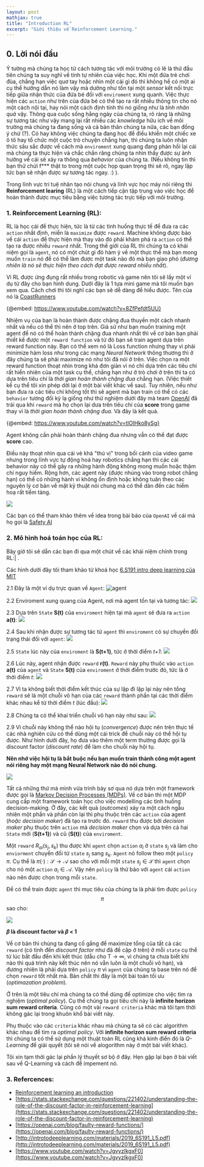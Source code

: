 ```yaml
---
layout: post
mathjax: true
title: "Introduction RL"
excerpt: "Giới thiệu về Reinforcement Learning."
---
```

## 0. Lời nói đầu
Ý tường mà chúng ta học từ cách tương tác với môi trường có lẽ là thứ đầu tiên chúng ta suy nghĩ về tính tự nhiên của việc học. Khi một đứa trẻ chơi đùa, chẳng hạn việc quơ tay hoặc nhìn một cái gì đó thì không hề có một ai cụ thể hướng dẫn nó làm vậy mà dường như tồn tại một *sensor* kết nối trực tiếp giữa nhận thức của đứa bé đối với `enviroment` xung quanh. Việc thực hiện các `action` như trên của đứa bé có thể tạo ra rất nhiều thông tin cho nó một cách nội tại, hay nói một cách định tính thì nó giống như là *tính nhân quả* vậy. Thông qua cuộc sống hằng ngày của chúng ta, rõ ràng là những sự tương tác như vậy mang lại rất nhiều các *knowledge* hữu ích về môi trường mà chúng ta đang sống và cả bản thân chúng ta nữa, các bạn đồng ý chứ (?). Có hay không việc chúng ta đang học để điều khiển một chiếc xe ô tô hay tổ chức một cuộc trò chuyện chẳng hạn, thì chúng ta luôn nhận thức sâu sắc được về cách mà `enviroment` xung quang đang phản hồi lại cái mà chúng ta thực hiện và chắc chắn răng chúng ta nhìn thấy được sự ảnh hưởng về cái sẽ xảy ra thông qua *behavior* của chúng ta. (Nếu không tin thì bạn thử chửi f*** thật to trong một cuộc họp quan trọng thì sẽ rõ, ngay lập tức bạn sẽ nhận được sự tương tác ngay. :) ). 

Trong lĩnh vực trí tuệ nhân tạo nói chung và lĩnh vực học máy nói riêng thì **Reinforcement learing** (RL) là một cách tiếp cận tập trung vào việc học để hoàn thành được mục tiêu bằng việc tương tác trực tiếp với môi trường.

### 1. Reinforcement Learning (RL):
RL là học cái để thực hiện, tức là từ các tình huống thực tế để đưa ra các `action` nhất định, miễn là `maximize` được `reward`. Machine không được bảo về cái `action`  để thực hiện mà thay vào đó phải khám phá ra `action` có thể tạo ra được nhiều `reward` nhất. Trong thế giới của RL thì chúng ta có khái niệm gọi là `agent`, nó có một chút gì đó hàm ý về một thực thể mà bạn mong muốn `train` nó để có thể làm được một task nào đó mà bạn giao phó (*đương nhiên là nó sẽ thực hiện theo cách đạt được reward nhiều nhất*).

Vì RL được ứng đụng rất nhiều trong robotic và game nên tôi sẽ lấy một ví dụ từ đây cho bạn hình dung. Dưới đây là 1 tựa mini game mà tôi muốn bạn xem qua. Cách chơi thì tôi nghĩ các bạn sẽ dễ dàng để hiểu được. Tên của nó là [CoastRunners](https://www.kongregate.com/games/longanimals/coast-runners)

{@embed: https://www.youtube.com/watch?v=8ZfPefdt5UU}

Nhiệm vụ của bạn là hoàn thành được chặng đua thuyền một cách nhanh nhất và nếu có thể thì nên  ở top trên. Giả sử như bạn muốn training một agent để nó có thể hoàn thành chặng đua nhanh nhất thì về cơ bản bạn phải thiết kế được một `reward function` và từ đó bạn sẽ train agent dựa trên reward function này. Bạn có thể xem nó là Loss function nhưng thay vì phải minimize hàm loss như trong các mạng *Neural Network* thông thương thì ở đây chúng ta sẽ phải maximize nó như tôi đã nói ở trên. Việc chọn ra một reward function thoạt nhìn trong khá đơn giản vì nó chỉ dựa trên các tiêu chí rất hiển nhiên của một task cụ thể, chẳng hạn như ở trò chơi ở trên thì ta có dựa trên tiêu chí là *thời gian hoàn thành chặng đua* chẳng hạn. (Việc thiết kế cụ thể tôi xin phép dời lại ở một bài viết khác về sau). Tuy nhiên, nếu như bạn đưa ra các tiêu chí không tốt thì sẽ agent mà bạn train có thể có các `behavior` tương đối kỳ lạ giống như thử nghiệm dưới đây mà team [OpenAI](https://openai.com) đã trải qua khi `reward` mà họ chọn lại dưa trên tiêu chí của **score** trong game thay vì là *thời gian hoàn thành chặng đua*. Và đây là kết quả.

{@embed: https://www.youtube.com/watch?v=tlOIHko8ySg}


Agent không cần phải hoàn thành chặng đua nhưng vẫn có thể đạt được **score** cao.

Điều này thoạt nhìn qua cái vẻ khá "thú vị" trong bối cảnh của video game nhưng trong lĩnh vực tự động hoá hay robotics chẳng hạn thì các cái behavior này có thể gây ra những hành động không mong muốn hoặc thậm chí nguy hiểm. Rộng hơn, các agent này (được nhúng vào trong robot chẳng hạn) có thể có những hành vi không ổn định hoặc không tuân theo các nguyên lý cơ bản về mặt kỹ thuật nói chung mà có thể dãn đến các hiểm hoạ rất tiềm tàng.

![](https://images.viblo.asia/d33ee5bc-09f7-44f9-99b8-f2555bc34b44.jpg)

Các bạn có thể tham khảo thêm về idea trong bài báo của `OpenAI` về cái mà họ gọi là [Safety AI](https://openai.com/blog/concrete-ai-safety-problems/)

### 2. Mô hình hoá toán học của RL:
Bây giờ tôi sẽ dẫn các bạn đi qua một chút về các khái niệm chính trong RL:| .

Các hình dưới đây tôi tham khảo từ khoá học [6.S191 intro deep learning của MIT](http://introtodeeplearning.com/materials/2019_6S191_L5.pdf)

2.1 Đây là một ví dụ trực quan về `Agent`:
![agent](https://images.viblo.asia/9cdfa465-8cad-4539-8094-fee4f75cd1ce.png)

2.2 Enviroment xung quang của Agent, nơi mà agent tồn tại và tương tác:
![](https://images.viblo.asia/69939c2d-76b4-4cdb-a013-34fb60ba2e6a.png)

2.3 Dựa trên `State` __S(t)__ của `enviroment` hiện tại mà `agent` sẽ đưa ra `action` __a(t)__:
![](https://images.viblo.asia/71bfd2c4-eb00-4e32-aa6b-5ae36e809445.png)

2.4 Sau khi nhận được sự tương tác từ `agent` thì `enviroment` có sự chuyển đổi trạng thái đối với `agent`:
![](https://images.viblo.asia/eb5484e4-a0d8-4ebb-90b9-722f4819157a.png)

2.5 `State` lúc này của `enviroment` là __S(t+1)__, tức ở thời điểm *t+1*:
![](https://images.viblo.asia/94583f98-f29d-4042-967c-c9d5f1df48e5.png)

2.6 Lúc này, agent nhận được `reward` __r(t)__. `Reward` này phụ thuộc vào `action` __a(t)__ của `agent` và `State` __S(t)__ của `enviroment` ở thời điểm trước đó, tức là ở thời điểm *t*:
![](https://images.viblo.asia/13485864-1b7f-459f-910d-d12143d28aa4.png)

2.7 Vì ta không biết thời điểm kết thúc của sự lặp đi lặp lại này nên tổng `reward` sẽ là một chuỗi vô hạn của các `reward` thành phần tại các thời điểm khác nhau kể từ thời điểm _t_ (lúc đầu):
![](https://images.viblo.asia/1e640ee0-2b03-42df-9db0-354d2b859820.png)

2.8 Chúng ta có thể khai triển chuỗi vô hạn này như sau:
![](https://images.viblo.asia/6d0ca2e9-0af7-47b1-93b5-d45aa57b4cce.png)

2.9 Vì chuỗi này không thể nào hội tụ (*convergence*) được nên trên thực tế các nhà nghiên cứu có thể dùng một cái trick để chuỗi này có thể hội tụ được. Như hình dưới đây, họ đưa vào thêm một term thường được gọi là discount factor (*discount rate*) để làm cho chuỗi này hội tụ.

**Nên nhớ việc hội tụ là bắt buộc nếu bạn muốn train thành công một agent nói riêng hay một mạng Neural Network nào đó nói chung.**

![](https://images.viblo.asia/0ab49d97-3c38-4dc9-b417-a0af56ffed11.png)

Tất cả những thứ mà mình vừa trình bày sơ qua nó dựa trên một framework được gọi là [Markov Decision Processes (MDPs)](https://en.wikipedia.org/wiki/Markov_decision_process). Về cơ bản thì một MDP cung cấp một framework toán học cho việc modelling các tình huống decision-making. Ở đây, các kết quả (*outcomes*) xảy ra một cách ngẫu nhiên một phần và phần còn lại thì phụ thuộc trên các `action` của agent (*hoặc decision maker*) đã tạo ra trước đó. `reward` thu được bởi *decision maker*  phụ thuộc trên `action` mà *decision maker* chọn và dựa trên cả hai `State` mới (__S(t+1)__) và cũ (__S(t)__) của `enviroment`.

Một `reward` $R_{ai}(s_j, s_k)$ thu được khi `agent` chọn `action` $a_i$ ở `state` $s_j$ và làm cho `enviorment` chuyển đổi từ `state` $s_j$ sang $s_k$. `Agent` nó follow theo một `policy` $\pi$. Cụ thể là $\pi(\cdot):\mathcal{S} \rightarrow \mathcal{A}$ sao cho với mỗi một `state` $s_j \in \mathcal{S}$ thì `agent` chọn cho nó một `action` $a_i \in \mathcal{A}$. Vậy nên `policy` là thứ bảo với `agent` cái `action` nào nên được chọn trong mỗi `state`.

Để có thể train được `agent` thì mục tiêu của chúng ta là phải tìm được `policy` $$\pi$$ sao cho:

![](https://images.viblo.asia/04b83f85-243a-4108-9da3-251ce4a337cc.png)

**$\beta$ là discount factor và  $\beta$ < 1**

Về cơ bản thì chúng ta đang cố gắng để maximize tổng của tất cả các `reward` (có tình đến *discount factor* như đã đề cập ở trên) ở mỗi `state` cụ thể từ lúc bắt đầu đến khi kết thúc (dẫu cho T $\rightarrow$ $\infty$, vì chúng ta chưa biết khi nào thì quá trình này kết thúc nên nó vẫn luôn là một chuỗi vô hạn), và đương nhiên là phải dựa trên `policy` $\pi$ vì `agent` của chúng ta base trên nó để chọn `reward` tốt nhất mà. Bản chất thì đây là một bài toán tối ưu (*optimazation problem*).

Ở trên là một tiêu chí mà chúng ta có thể dùng để optimize cho việc tìm ra nghịệm (*optimal policy*). Cụ thể chúng ta gọi tiêu chí này là **infinite horizon sum reward criteria**. Cũng có một vài `reward criteria` khác mà tôi tạm thời không gác lại trong khuôn khổ bài viết này.

Phụ thuộc vào các `criteria` khác nhau mà chúng ta sẽ có các algorithm khác nhau để tìm ra *optimal policy*. Với **infinite horizon sum reward criteria** thì chúng ta có thể sử dụng một thuật toán RL cũng khá kinh điển đó là *Q-Learning* để giải quyết (tôi sẽ nói về alogorithm này ở một bài viết khác).

Tôi xin tạm thời gác lại phần lý thuyết sơ bộ ở đây. Hẹn gặp lại bạn ở bài viết sau về Q-Learning và cách để impement nó.

### 3. Refercences:
* [Reinforcement learning an introduction](http://incompleteideas.net/book/the-book-2nd.html)
* [https://stats.stackexchange.com/questions/221402/understanding-the-role-of-the-discount-factor-in-reinforcement-learning](https://stats.stackexchange.com/questions/221402/understanding-the-role-of-the-discount-factor-in-reinforcement-learning)
* [https://openai.com/blog/faulty-reward-functions/](https://openai.com/blog/faulty-reward-functions/)
* [http://introtodeeplearning.com/materials/2019_6S191_L5.pdf](http://introtodeeplearning.com/materials/2019_6S191_L5.pdf)
* [https://www.youtube.com/watch?v=JgvyzIkgxF0](https://www.youtube.com/watch?v=JgvyzIkgxF0)
